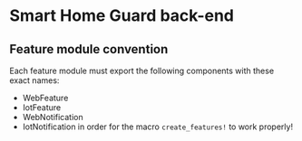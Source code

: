 # Smart Home Guard back-end

## Feature module convention
Each feature module must export the following components with these exact names:
 * WebFeature
 * IotFeature
 * WebNotification
 * IotNotification
in order for the macro `create_features!` to work properly!
